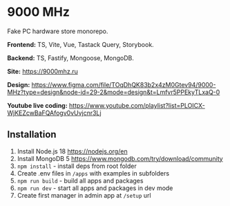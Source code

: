 # 9000 MHz

Fake PC hardware store monorepo.

**Frontend:** TS, Vite, Vue, Tastack Query, Storybook.

**Backend:** TS, Fastify, Mongoose, MongoDB.

**Site:** https://9000mhz.ru

**Design:** https://www.figma.com/file/TOqDhQK83b2x4zM0Gtev94/9000-MHz?type=design&node-id=29-2&mode=design&t=Lmfvr5PPEkyTLxaQ-0

**Youtube live coding:** https://www.youtube.com/playlist?list=PLOICX-WjKEZcwBaFQAfogv0vUvjcnr3Lj

## Installation

1. Install Node.js 18 https://nodejs.org/en
2. Install MongoDB 5 https://www.mongodb.com/try/download/community
3. `npm install` - install deps from root folder
4. Create .env files in `/apps` with examples in subfolders
5. `npm run build` - build all apps and packages
6. `npm run dev` - start all apps and packages in dev mode
7. Create first manager in admin app at `/setup` url
